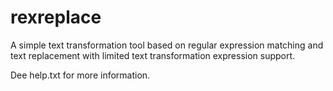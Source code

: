 rexreplace
==========

A simple text transformation tool based on regular expression matching and text replacement with limited text transformation expression support.

Dee help.txt for more information.
